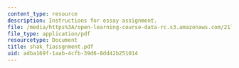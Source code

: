 ```yaml
---
content_type: resource
description: Instructions for essay assignment.
file: /media/https%3A/open-learning-course-data-rc.s3.amazonaws.com/21l-009-shakespeare-spring-2004/adba169f1aab4cfb39d68dd42b251014_shak_fiassgnment.pdf
file_type: application/pdf
resourcetype: Document
title: shak_fiassgnment.pdf
uid: adba169f-1aab-4cfb-39d6-8dd42b251014
---
```

